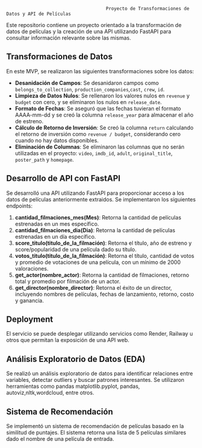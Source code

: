                                         Proyecto de Transformaciones de Datos y API de Películas

Este repositorio contiene un proyecto orientado a la transformación de datos de películas y la creación de una API utilizando FastAPI para consultar información relevante sobre las mismas.

## Transformaciones de Datos

En este MVP, se realizaron las siguientes transformaciones sobre los datos:

- **Desanidación de Campos**: Se desanidaron campos como `belongs_to_collection`, `production_companies`,`cast`,	`crew`,	`id`.
- **Limpieza de Datos Nulos**: Se rellenaron los valores nulos en `revenue` y `budget` con cero, y se eliminaron los nulos en `release_date`.
- **Formato de Fechas**: Se aseguró que las fechas tuvieran el formato AAAA-mm-dd y se creó la columna `release_year` para almacenar el año de estreno.
- **Cálculo de Retorno de Inversión**: Se creó la columna `return` calculando el retorno de inversión como `revenue / budget`, considerando cero cuando no hay datos disponibles.
- **Eliminación de Columnas**: Se eliminaron las columnas que no serán utilizadas en el proyecto: `video`, `imdb_id`, `adult`, `original_title`, `poster_path` y `homepage`.

## Desarrollo de API con FastAPI

Se desarrolló una API utilizando FastAPI para proporcionar acceso a los datos de películas anteriormente extraidos. Se implementaron los siguientes endpoints:

1. **cantidad_filmaciones_mes(Mes)**: Retorna la cantidad de películas estrenadas en un mes específico.
2. **cantidad_filmaciones_dia(Dia)**: Retorna la cantidad de películas estrenadas en un día específico.
3. **score_titulo(titulo_de_la_filmación)**: Retorna el título, año de estreno y score/popularidad de una película dado su título.
4. **votos_titulo(titulo_de_la_filmación)**: Retorna el título, cantidad de votos y promedio de votaciones de una película, con un mínimo de 2000 valoraciones.
5. **get_actor(nombre_actor)**: Retorna la cantidad de filmaciones, retorno total y promedio por filmación de un actor.
6. **get_director(nombre_director)**: Retorna el éxito de un director, incluyendo nombres de películas, fechas de lanzamiento, retorno, costo y ganancia.

## Deployment

El servicio se puede desplegar utilizando servicios como Render, Railway u otros que permitan la exposición de una API web.

## Análisis Exploratorio de Datos (EDA)

Se realizó un análisis exploratorio de datos para identificar relaciones entre variables, detectar outliers y buscar patrones interesantes. Se utilizaron herramientas como pandas matplotlib.pyplot, pandas, autoviz,nltk,wordcloud, entre otros.

## Sistema de Recomendación

Se implementó un sistema de recomendación de películas basado en la similitud de puntajes. El sistema retorna una lista de 5 películas similares dado el nombre de una película de entrada.

